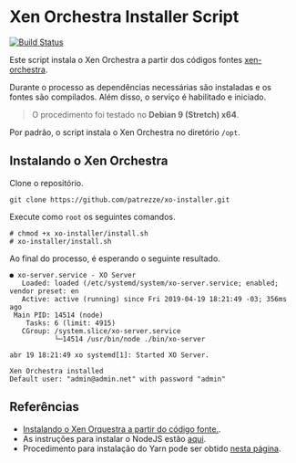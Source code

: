 # Xen Orchestra Installer Script

[![Build Status](https://travis-ci.com/patrezze/xo-installer.svg?branch=master)](https://travis-ci.com/patrezze/xo-installer)

Este script instala o Xen Orchestra a partir dos códigos fontes [xen-orchestra](https://github.com/vatesfr/xen-orchestra).

Durante o processo as dependências necessárias são instaladas e os fontes são compilados. Além disso, o serviço é habilitado e iniciado.

> O procedimento foi testado no **Debian 9 (Stretch) x64**.

Por padrão, o script instala o Xen Orchestra no diretório `/opt`.

## Instalando o Xen Orchestra

Clone o repositório.

```
git clone https://github.com/patrezze/xo-installer.git
```

Execute como `root` os seguintes comandos.

```
# chmod +x xo-installer/install.sh
# xo-installer/install.sh
```

Ao final do processo, é esperando o seguinte resultado.

```
● xo-server.service - XO Server
   Loaded: loaded (/etc/systemd/system/xo-server.service; enabled; vendor preset: en
   Active: active (running) since Fri 2019-04-19 18:21:49 -03; 356ms ago
 Main PID: 14514 (node)
    Tasks: 6 (limit: 4915)
   CGroup: /system.slice/xo-server.service
           └─14514 /usr/bin/node ./bin/xo-server

abr 19 18:21:49 xo systemd[1]: Started XO Server.

Xen Orchestra installed
Default user: "admin@admin.net" with password "admin"

```

## Referências
* [Instalando o Xen Orquestra a partir do código fonte.](https://xen-orchestra.com/docs/from_the_sources.html).
* As instruções para instalar o NodeJS estão [aqui](https://nodejs.org/en/download/package-manager/).
* Procedimento para instalação do Yarn pode ser obtido [nesta página](https://yarnpkg.com/en/docs/install).
